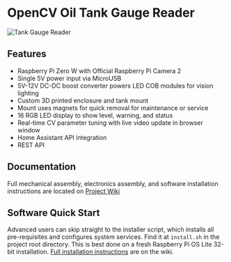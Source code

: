 # OpenCV Oil Tank Gauge Reader

![Tank Gauge Reader](https://user-images.githubusercontent.com/3910098/198852891-0fbadb3a-7941-4940-a51e-f092b6933b7c.png)

## Features
- Raspberry Pi Zero W with Official Raspberry Pi Camera 2
- Single 5V power input via MicroUSB
- 5V-12V DC-DC boost converter powers LED COB modules for vision lighting
- Custom 3D printed enclosure and tank mount
- Mount uses magnets for quick removal for maintenance or service
- 16 RGB LED display to show level, warning, and status
- Real-time CV parameter tuning with live video update in browser window
- Home Assistant API integration
- REST API

## Documentation

Full mechanical assembly, electronics assembly, and software installation instructions are located on [Project Wiki](https://github.com/tangentaudio/opencv_tank_gauge/wiki)

## Software Quick Start

Advanced users can skip straight to the installer script, which installs all pre-requisites and configures system services.  Find it at `install.sh` in the project root directory.  This is best done on a fresh Raspberry Pi OS Lite 32-bit installation. [Full installation instructions](https://github.com/tangentaudio/opencv_tank_gauge/wiki/Software-Installation) are on the wiki.

